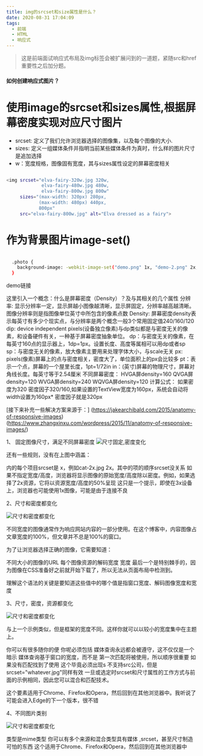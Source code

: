 ```yaml
---
title: img的srcset和size属性是什么？
date: 2020-08-31 17:04:09
tags:
  - 前端
  - HTML
  - 响应式
---
```


>这是前端面试响应式布局及img标签会被扩展问到的一道题，紧随src和href重要性之后加分题。

#### 如何创建响应式图片？

# 使用image的srcset和sizes属性,根据屏幕密度实现对应尺寸图片

+ srcset: 定义了我们允许浏览器选择的图像集，以及每个图像的大小.
+ sizes: 定义一组媒体条件并指明当前某些媒体条件为真时，什么样的图片尺寸是追加选择
+ w：宽度规格，图像固有宽度，其与sizes属性设定的屏幕密度相关


``` bash

<img srcset="elva-fairy-320w.jpg 320w,
             elva-fairy-480w.jpg 480w,
             elva-fairy-800w.jpg 800w"
     sizes="(max-width: 320px) 280px,
            (max-width: 480px) 440px,
            800px"
     src="elva-fairy-800w.jpg" alt="Elva dressed as a fairy">

```

# 作为背景图片image-set()

``` bash

  .photo {
    background-image: -webkit-image-set("demo.png" 1x, "demo-2.png" 2x, "demo-3.png" 600dpi);
  }

```

demo链接

这里引入一个概念：什么是屏幕密度（Density）？及与其相关的几个属性
分辨率: 显示分辨率一定，显示屏越小图像越清晰，显示屏固定，分辨率越高越清晰。图像分辨率则是指图像单位英寸中所包含的像素点数
Density: 屏幕密度density表示每英寸有多少个现实点，与分辨率是两个概念一般3个常用固定值240/160/120
dip: device independent pixels(设备独立像素)与dp类似都是与密度无关的像素，和设备硬件有关，一种基于屏幕密度抽象单位。
dp：与密度无关的像素，在每英寸160点的显示器上，1dp=1px。设置长度、高度等属相可以用dp或者sp
sp：与密度无关的像素，放大像素主要用来处理字体大小，与scale无关
px: pixels(像素)屏幕上的点与密度相关，密度大了，单位面积上的px会比较多
pt：表示一个点，屏幕的一个屋里长度，1pt=1/72in
in：(英寸)屏幕的物理尺寸，屏幕对角线长度。每英寸等于2.54厘米
不同屏幕密度：
HVGA屏density=160
QVGA屏density=120
WVGA屏density=240
WQVGA屏density=120
计算公式： 
如果密度为320 密度因子320/160,如果设置的TextView宽度为160px，系统会自动将width设置为160px* 密度因子就是320px

[接下来补充一些解决方案来源于：]
(https://jakearchibald.com/2015/anatomy-of-responsive-images)
(https://www.zhangxinxu.com/wordpress/2015/11/anatomy-of-responsive-images/)


1、 固定图像尺寸，满足不同屏幕密度
![尺寸固定,密度变化](/assets/img/solution1.png) 

还有一些规则，没有在上图中涵盖：

内的每个项目srcset是<url> <density>x，例如cat-2x.jpg 2x。其中的项的顺序srcset没关系
如果不指定宽度/高度，浏览器将显示图像的原始宽度/高度除以密度。例如，如果选择了2x资源，它将以资源宽度/高度的50%呈现
这只是一个提示，即使在3x设备上，浏览器也可能使用1x图像，可能是由于连接不良


2、尺寸和密度都变化

![尺寸和密度都变化](/assets/img/solution2.png) 

不同宽度的图像通常作为响应网站内容的一部分使用。在这个博客中，内容图像占文章宽度的100%，但文章并不总是100%的窗口。

为了让浏览器选择正确的图像，它需要知道：

不同大小的图像的URL
每个图像资源的解码宽度
宽度<img>
最后一个是特别棘手的，因为图像在CSS准备好之前就开始下载了，所以<img>无法从页面布局中检测到。

理解这个语法的关键是要知道这些值中的哪个值是指窗口宽度、解码图像宽度和<img>宽度


3、尺寸，密度，资源都变化

![尺寸和密度都变化](/assets/img/solution3.png) 

与上一个示例类似，但是框架的宽度不同。这样你就可以以较小的宽度集中在主题上。

你可以有很多<source>随你的便
你呢必须包括<img>
媒体查询<source>永远都会被遵守，这不仅仅是一个暗示
媒体查询基于窗口的宽度，而不是<img>
第一次匹配<source>将被使用，所以顺序很重要
如果没有匹配<source>找到了<img>使用
这个<img>毕竟必须出现<source>s
<source>不支持src公司，但是srcset="whatever.jpg"同样有效
一旦<source>或<img>选定时srcset和尺寸属性的工作方式与前面的示例相同，因此您可以混合和匹配技术。

这个<picture>要素适用于Chrome、Firefox和Opera，然后回到<img>在其他浏览器中。我听说了可能会进入Edge的下一个版本，很不错


4、不同图片类别

![尺寸和密度都变化](/assets/img/solution4.png) 

类型是mime类型
你可以有多个来源和混合类型具有媒体 ,srcset，甚至尺寸制造可怕的东西
这个适用于Chrome、Firefox和Opera，然后回到<img>在其他浏览器中